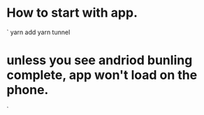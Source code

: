 # How to start with app.
`
yarn add
yarn tunnel 
# unless you see andriod bunling complete, app won't load on the phone.

`
